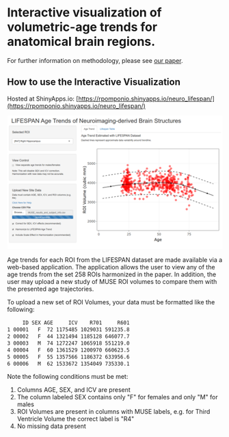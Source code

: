 # Interactive visualization of volumetric-age trends for anatomical brain regions.

For further information on methodology, please see [our paper](https://doi.org/10.1016/j.neuroimage.2019.116450).

## How to use the Interactive Visualization

Hosted at ShinyApps.io: [https://rpomponio.shinyapps.io/neuro_lifespan/](https://rpomponio.shinyapps.io/neuro_lifespan/)

![alt text](img/20191017/Misc_Dataset_Shiny_App_Demo.png)

Age trends for each ROI from the LIFESPAN dataset are made available via a web-based application. The application allows the user to view any of the age trends from the set 258 ROIs harmonized in the paper. In addition, the user may upload a new study of MUSE ROI volumes to compare them with the presented age trajectories.

To upload a new set of ROI Volumes, your data must be formatted like the following:

```
     ID SEX AGE     ICV    R701     R601
1 00001   F  72 1175485 1029031 591235.8
2 00002   F  44 1321494 1185128 646077.7
3 00003   M  74 1272247 1065918 551219.0
4 00004   F  60 1361529 1200970 660623.5
5 00005   F  55 1357566 1186372 633956.6
6 00006   M  62 1533672 1354049 735330.1
```

Note the following conditions must be met:
1. Columns AGE, SEX, and ICV are present
2. The column labeled SEX contains only "F" for females and only "M" for males
3. ROI Volumes are present in columns with MUSE labels, e.g. for Third Ventricle Volume the correct label is "R4"
4. No missing data present
